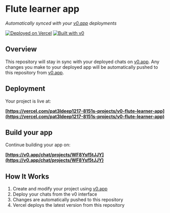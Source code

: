 # Flute learner app

*Automatically synced with your [v0.app](https://v0.app) deployments*

[![Deployed on Vercel](https://img.shields.io/badge/Deployed%20on-Vercel-black?style=for-the-badge&logo=vercel)](https://vercel.com/pat3ldeep1217-8151s-projects/v0-flute-learner-app)
[![Built with v0](https://img.shields.io/badge/Built%20with-v0.app-black?style=for-the-badge)](https://v0.app/chat/projects/WF8Ysf5tJJY)

## Overview

This repository will stay in sync with your deployed chats on [v0.app](https://v0.app).
Any changes you make to your deployed app will be automatically pushed to this repository from [v0.app](https://v0.app).

## Deployment

Your project is live at:

**[https://vercel.com/pat3ldeep1217-8151s-projects/v0-flute-learner-app](https://vercel.com/pat3ldeep1217-8151s-projects/v0-flute-learner-app)**

## Build your app

Continue building your app on:

**[https://v0.app/chat/projects/WF8Ysf5tJJY](https://v0.app/chat/projects/WF8Ysf5tJJY)**

## How It Works

1. Create and modify your project using [v0.app](https://v0.app)
2. Deploy your chats from the v0 interface
3. Changes are automatically pushed to this repository
4. Vercel deploys the latest version from this repository